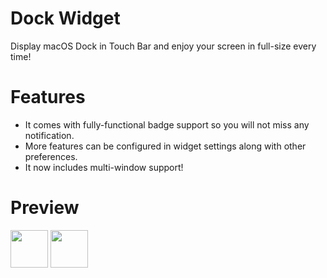 # Dock Widget
Display macOS Dock in Touch Bar and enjoy your screen in full-size every time!

# Features
* It comes with fully-functional badge support so you will not miss any notification.
* More features can be configured in widget settings along with other preferences.
* It now includes multi-window support!

# Preview
<img src="https://pock.app/_nuxt/img/pock_dock_widget.6c84647.png" height="60">

<img src="https://pock.app/_nuxt/img/pock_app_expose.122ed53.png" height="60">
